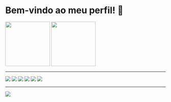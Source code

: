 # Bem-vindo ao meu perfil! 👋

 <div style="display: block-inline;">
  <a href="https://github.com/PauloRobertoDSF" style="text-decoration: none;"><img src="https://github-readme-stats.vercel.app/api?username=PauloRobertoDSF&theme=dark&show_icons=true" height=140px></a>
  <a href="https://github.com/PauloRobertoDSF" style="text-decoration: none;"><img src="https://github-readme-stats.vercel.app/api/top-langs/?username=PauloRobertoDSF&theme=dark&layout=compact" height=140px></a>
 </div>
 <hr>
 <div style="display: block-inline;">
  <a href="https://github.com/PauloRobertoDSF" style="text-decoration: none;"><img src="https://img.icons8.com/color/48/000000/python--v1.png"/></a>
  <a href="https://github.com/PauloRobertoDSF" style="text-decoration: none;"><img src="https://img.icons8.com/color/48/000000/nodejs--v1.png"/></a>
  <a href="https://github.com/PauloRobertoDSF" style="text-decoration: none;"><img src="https://img.icons8.com/color/48/000000/c-programming.png"/></a>
  <a href="https://github.com/PauloRobertoDSF" style="text-decoration: none;"><img src="https://img.icons8.com/color/48/000000/javascript--v1.png"/></a>
  <a href="https://github.com/PauloRobertoDSF" style="text-decoration: none;"><img src="https://img.icons8.com/color/48/000000/html-5--v1.png"/></a>
  <a href="https://github.com/PauloRobertoDSF" style="text-decoration: none;"><img src="https://img.icons8.com/color/48/000000/css3.png"/></a>
 </div>
 <hr>
 <div>
  <a href="https://twitter.com/_pypaulo"><img src="https://img.shields.io/badge/Twitter-1DA1F2?style=for-the-badge&logo=twitter&logoColor=white"></a>
 </div>
